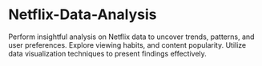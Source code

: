 # Netflix-Data-Analysis
Perform insightful analysis on Netflix data to uncover trends, patterns, and user preferences. Explore viewing habits, and content popularity. Utilize data visualization techniques to present findings effectively.
